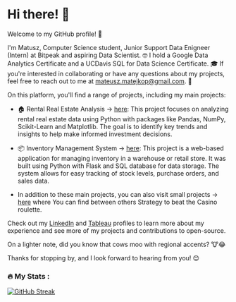 # Hi there! 👋

Welcome to my GitHub profile! 🎉

I'm Matusz, Computer Science student, Junior Support Data Enigneer (Intern) at Bitpeak and aspiring Data Scientist. 🤓  I hold a Google Data Analytics Certificate and a UCDavis SQL for Data Science Certificate. 🎓 If you're interested in collaborating or have any questions about my projects, feel free to reach out to me at mateusz.matejkop@gmail.com. 📩

On this platform, you'll find a range of projects, including my main projects: 

- 🏠 Rental Real Estate Analysis -> [here](https://github.com/Mateusz-Matejko/rental-real-estate-market-in-gdansk): This project focuses on analyzing rental real estate data using Python with packages like Pandas, NumPy, Scikit-Learn and Matplotlib. The goal is to identify key trends and insights to help make informed investment decisions.

- 📦 Inventory Management System -> [here](https://github.com/Mateusz-Matejko/inventory-manegment-system): This project is a web-based application for managing inventory in a warehouse or retail store. It was built using Python with Flask and SQL database for data storage. The system allows for easy tracking of stock levels, purchase orders, and sales data.

- In addition to these main projects, you can also visit small projects -> [here](https://github.com/Mateusz-Matejko/small-projects) where You can find between others Strategy to beat the Casino roulette.

Check out my [LinkedIn](https://www.linkedin.com/in/mateusz7matejko/) and [Tableau](https://public.tableau.com/app/profile/fgoi) profiles to learn more about my experience and see more of my projects and contributions to open-source.

On a lighter note, did you know that cows moo with regional accents? 🐮😂

Thanks for stopping by, and I look forward to hearing from you! 😊

### :fire: My Stats :
[![GitHub Streak](http://github-readme-streak-stats.herokuapp.com?user=Mateusz-Matejko&theme=light&background=FFFFFF)](https://git.io/streak-stats)

